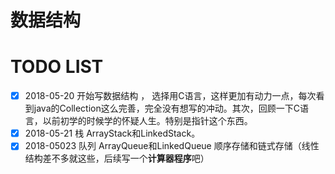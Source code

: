 # 数据结构
# TODO LIST
- [x] 2018-05-20 开始写数据结构 ， 选择用C语言，这样更加有动力一点，每次看到java的Collection这么完善，完全没有想写的冲动。其次，回顾一下C语言，以前初学的时候学的怀疑人生。特别是指针这个东西。
- [x] 2018-05-21 栈 ArrayStack和LinkedStack。
- [x] 2018-05023 队列 ArrayQueue和LinkedQueue 顺序存储和链式存储（线性结构差不多就这些，后续写一个**计算器程序**吧）
